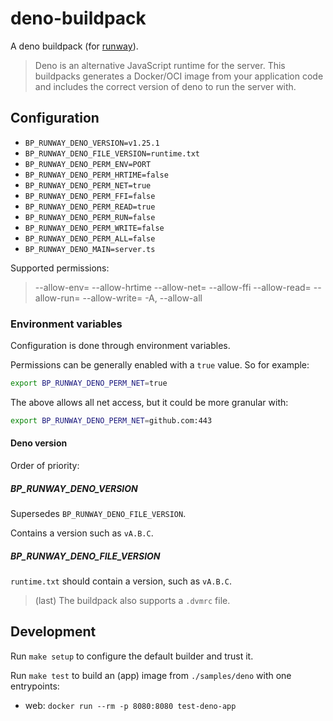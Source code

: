 # deno-buildpack

A deno buildpack (for [runway](https://runway.planetary-quantum.com/)).

> Deno is an alternative JavaScript runtime for the server. This buildpacks generates a Docker/OCI image from your application code and includes the correct version of deno to run the server with.

## Configuration

- `BP_RUNWAY_DENO_VERSION=v1.25.1`
- `BP_RUNWAY_DENO_FILE_VERSION=runtime.txt`
- `BP_RUNWAY_DENO_PERM_ENV=PORT`
- `BP_RUNWAY_DENO_PERM_HRTIME=false`
- `BP_RUNWAY_DENO_PERM_NET=true`
- `BP_RUNWAY_DENO_PERM_FFI=false`
- `BP_RUNWAY_DENO_PERM_READ=true`
- `BP_RUNWAY_DENO_PERM_RUN=false`
- `BP_RUNWAY_DENO_PERM_WRITE=false`
- `BP_RUNWAY_DENO_PERM_ALL=false`
- `BP_RUNWAY_DENO_MAIN=server.ts`

Supported permissions:

> --allow-env=<allow-env>
> --allow-hrtime
> --allow-net=<allow-net>
> --allow-ffi
> --allow-read=<allow-read>
> --allow-run=<allow-run>
> --allow-write=<allow-write>
> -A, --allow-all

### Environment variables

Configuration is done through environment variables.

Permissions can be generally enabled with a `true` value. So for example:

```sh
export BP_RUNWAY_DENO_PERM_NET=true
```

The above allows all net access, but it could be more granular with:

```sh
export BP_RUNWAY_DENO_PERM_NET=github.com:443
```

#### Deno version

Order of priority:

##### BP_RUNWAY_DENO_VERSION

Supersedes `BP_RUNWAY_DENO_FILE_VERSION`.

Contains a version such as `vA.B.C`.

##### BP_RUNWAY_DENO_FILE_VERSION

`runtime.txt` should contain a version, such as `vA.B.C`.

> (last) The buildpack also supports a `.dvmrc` file.

## Development

Run `make setup` to configure the default builder and trust it.

Run `make test` to build an (app) image from `./samples/deno` with one entrypoints:

- web: `docker run --rm -p 8080:8080 test-deno-app`
